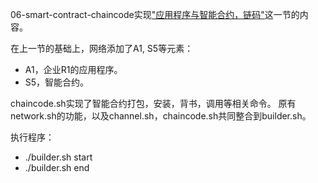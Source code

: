 06-smart-contract-chaincode实现["应用程序与智能合约，链码"](https://github.com/stephenwu2020/fabric-step-by-step#%E5%BA%94%E7%94%A8%E7%A8%8B%E5%BA%8F%E4%B8%8E%E6%99%BA%E8%83%BD%E5%90%88%E7%BA%A6%E9%93%BE%E7%A0%81)这一节的内容。

在上一节的基础上，网络添加了A1, S5等元素：
* A1，企业R1的应用程序。
* S5，智能合约。

chaincode.sh实现了智能合约打包，安装，背书，调用等相关命令。
原有network.sh的功能，以及channel.sh，chaincode.sh共同整合到builder.sh。

执行程序：
* ./builder.sh start
* ./builder.sh end
